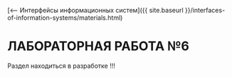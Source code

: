 [⟵ Интерфейсы информационных систем]({{ site.baseurl }}/interfaces-of-information-systems/materials.html)

# ЛАБОРАТОРНАЯ РАБОТА №6

Раздел находиться в разработке !!!
